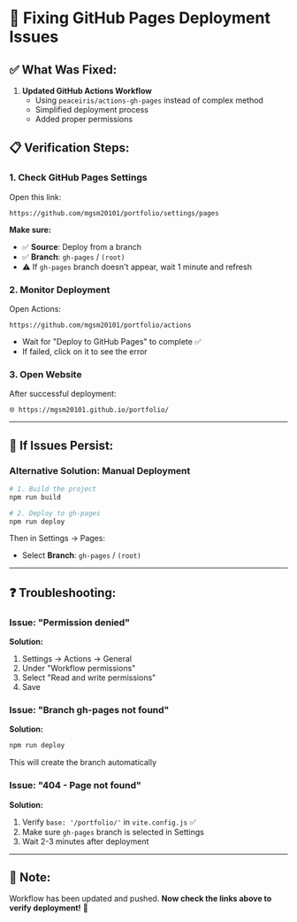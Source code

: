 # 🔧 Fixing GitHub Pages Deployment Issues

## ✅ What Was Fixed:

1. **Updated GitHub Actions Workflow**
   - Using `peaceiris/actions-gh-pages` instead of complex method
   - Simplified deployment process
   - Added proper permissions

## 📋 Verification Steps:

### 1. Check GitHub Pages Settings

Open this link:
```
https://github.com/mgsm20101/portfolio/settings/pages
```

**Make sure:**
- ✅ **Source**: Deploy from a branch
- ✅ **Branch**: `gh-pages` / `(root)`
- ⚠️ If `gh-pages` branch doesn't appear, wait 1 minute and refresh

### 2. Monitor Deployment

Open Actions:
```
https://github.com/mgsm20101/portfolio/actions
```

- Wait for "Deploy to GitHub Pages" to complete ✅
- If failed, click on it to see the error

### 3. Open Website

After successful deployment:
```
🌐 https://mgsm20101.github.io/portfolio/
```

---

## 🔄 If Issues Persist:

### Alternative Solution: Manual Deployment

```bash
# 1. Build the project
npm run build

# 2. Deploy to gh-pages
npm run deploy
```

Then in Settings → Pages:
- Select **Branch**: `gh-pages` / `(root)`

---

## ❓ Troubleshooting:

### Issue: "Permission denied"
**Solution:**
1. Settings → Actions → General
2. Under "Workflow permissions"
3. Select "Read and write permissions"
4. Save

### Issue: "Branch gh-pages not found"
**Solution:**
```bash
npm run deploy
```
This will create the branch automatically

### Issue: "404 - Page not found"
**Solution:**
1. Verify `base: '/portfolio/'` in `vite.config.js` ✅
2. Make sure `gh-pages` branch is selected in Settings
3. Wait 2-3 minutes after deployment

---

## 📝 Note:

Workflow has been updated and pushed.
**Now check the links above to verify deployment!** 🚀
